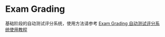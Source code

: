 # Exam Grading

基础阶段的自动测试评分系统，使用方法请参考 [Exam Grading 自动测试评分系统使用教程](https://github.com/LearningInfiniTensor/.github/blob/main/exam-grading-user-guide/doc.md)
